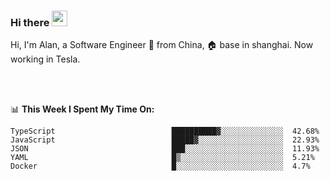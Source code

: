 ### Hi there <img src="https://media.giphy.com/media/hvRJCLFzcasrR4ia7z/giphy.gif" width="25px">

<!-- ![visitors](https://visitor-badge.glitch.me/badge?page_id=dislfyer.dislfyer) -->

Hi, I'm Alan, a Software Engineer 🚀 from China, 🏠 base in shanghai. Now working in Tesla.

<br/>
<br/>

📊 **This Week I Spent My Time On:**


<!--START_SECTION:waka-->

```text
TypeScript                          ██████████▓░░░░░░░░░░░░░░  42.68%
JavaScript                          █████▓░░░░░░░░░░░░░░░░░░░  22.93%
JSON                                ███░░░░░░░░░░░░░░░░░░░░░░  11.93%
YAML                                █▒░░░░░░░░░░░░░░░░░░░░░░░  5.21%
Docker                              █░░░░░░░░░░░░░░░░░░░░░░░░  4.7%
```

<!--END_SECTION:waka-->

<!--
**About Me:**
 -->
